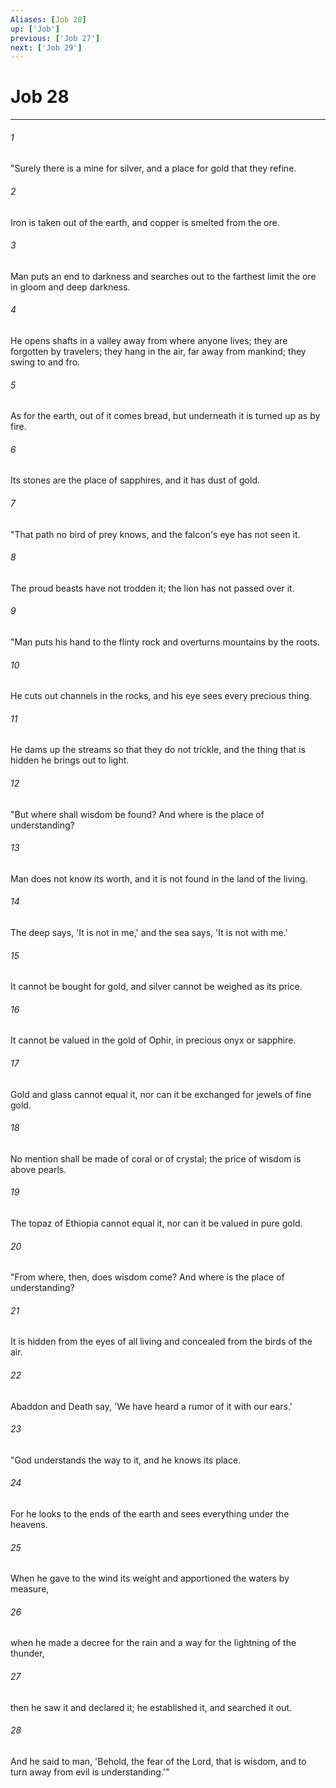 ```yaml
---
Aliases: [Job 28]
up: ['Job']
previous: ['Job 27']
next: ['Job 29']
---
```

# Job 28
***



###### 1 
"Surely there is a mine for silver, and a place for gold that they refine. 

###### 2 
Iron is taken out of the earth, and copper is smelted from the ore. 

###### 3 
Man puts an end to darkness and searches out to the farthest limit the ore in gloom and deep darkness. 

###### 4 
He opens shafts in a valley away from where anyone lives; they are forgotten by travelers; they hang in the air, far away from mankind; they swing to and fro. 

###### 5 
As for the earth, out of it comes bread, but underneath it is turned up as by fire. 

###### 6 
Its stones are the place of sapphires, and it has dust of gold. 

###### 7 
"That path no bird of prey knows, and the falcon's eye has not seen it. 

###### 8 
The proud beasts have not trodden it; the lion has not passed over it. 

###### 9 
"Man puts his hand to the flinty rock and overturns mountains by the roots. 

###### 10 
He cuts out channels in the rocks, and his eye sees every precious thing. 

###### 11 
He dams up the streams so that they do not trickle, and the thing that is hidden he brings out to light. 

###### 12 
"But where shall wisdom be found? And where is the place of understanding? 

###### 13 
Man does not know its worth, and it is not found in the land of the living. 

###### 14 
The deep says, 'It is not in me,' and the sea says, 'It is not with me.' 

###### 15 
It cannot be bought for gold, and silver cannot be weighed as its price. 

###### 16 
It cannot be valued in the gold of Ophir, in precious onyx or sapphire. 

###### 17 
Gold and glass cannot equal it, nor can it be exchanged for jewels of fine gold. 

###### 18 
No mention shall be made of coral or of crystal; the price of wisdom is above pearls. 

###### 19 
The topaz of Ethiopia cannot equal it, nor can it be valued in pure gold. 

###### 20 
"From where, then, does wisdom come? And where is the place of understanding? 

###### 21 
It is hidden from the eyes of all living and concealed from the birds of the air. 

###### 22 
Abaddon and Death say, 'We have heard a rumor of it with our ears.' 

###### 23 
"God understands the way to it, and he knows its place. 

###### 24 
For he looks to the ends of the earth and sees everything under the heavens. 

###### 25 
When he gave to the wind its weight and apportioned the waters by measure, 

###### 26 
when he made a decree for the rain and a way for the lightning of the thunder, 

###### 27 
then he saw it and declared it; he established it, and searched it out. 

###### 28 
And he said to man, 'Behold, the fear of the Lord, that is wisdom, and to turn away from evil is understanding.'"
